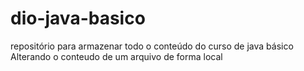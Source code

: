# dio-java-basico
repositório para armazenar todo o conteúdo do curso de java básico
Alterando o conteudo de um arquivo de forma local
